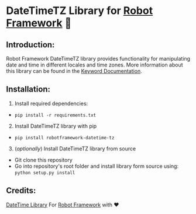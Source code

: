 # DateTimeTZ Library for [Robot Framework] :robot:

Introduction:
-------------

Robot Framework DateTimeTZ library provides functionality for manipulating date and time in different locales and time zones. More information about this library can be found in the [Keyword Documentation].

Installation:
-------------

1. Install required dependencies:
 - `pip install -r requirements.txt`

2. Install DateTimeTZ library with pip
 - `pip install robotframework-datetime-tz`

3. (*optionally*) Install DateTimeTZ library from source
 - Git clone this repository
 - Go into repository's root folder and install library form source
   using: `python setup.py install`



Credits:
-------

[DateTime Library]
For [Robot Framework] with :heart:

[Keyword Documentation]: https://testautomation.github.io/DateTimeTZ/doc/DateTimeTZ.html
[Robot Framework]: https://github.com/robotframework/robotframework/blob/master/INSTALL.rst
[DateTime Library]: https://github.com/rmerkushin/DateTime
